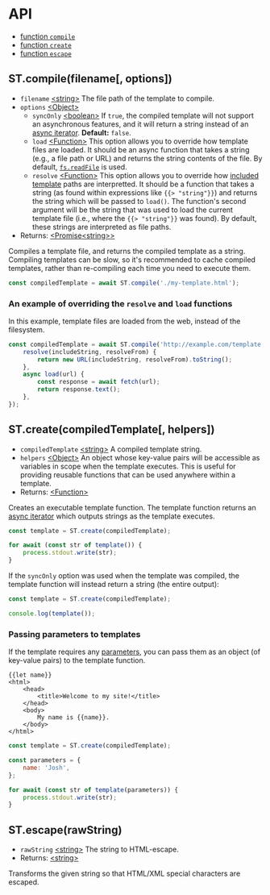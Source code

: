 # API

- [function `compile`](#stcompilefilename-options)
- [function `create`](#stcreatecompiledtemplate-helpers)
- [function `escape`](#stescapeinputstring)

## ST.compile(filename[, options])

- `filename` [&lt;string&gt;][string] The file path of the template to compile.
- `options` [&lt;Object&gt;][Object]
	- `syncOnly` [&lt;boolean&gt;][boolean] If `true`, the compiled template will not support an asynchronous features, and it will return a string instead of an [async iterator]((https://developer.mozilla.org/en-US/docs/Web/JavaScript/Reference/Iteration_protocols#the_async_iterator_and_async_iterable_protocols)). **Default:** `false`.
	- `load` [&lt;Function&gt;][Function] This option allows you to override how template files are loaded. It should be an async function that takes a string (e.g., a file path or URL) and returns the string contents of the file. By default, [`fs.readFile`](https://nodejs.org/api/fs.html#fspromisesreadfilepath-options) is used.
	- `resolve` [&lt;Function&gt;][Function] This option allows you to override how [included template](./lang.md#included-templates) paths are interpretted. It should be a function that takes a string (as found within expressions like `{{> "string"}}`) and returns the string which will be passed to `load()`. The function's second argument will be the string that was used to load the current template file (i.e., where the `{{> "string"}}` was found). By default, these strings are interpreted as file paths.
- Returns: [&lt;Promise][Promise][&lt;string&gt;][string][&gt;][Promise]

Compiles a template file, and returns the compiled template as a string. Compiling templates can be slow, so it's recommended to cache compiled templates, rather than re-compiling each time you need to execute them.

```js
const compiledTemplate = await ST.compile('./my-template.html');
```

### An example of overriding the `resolve` and `load` functions

In this example, template files are loaded from the web, instead of the filesystem.

```js
const compiledTemplate = await ST.compile('http://example.com/template.html', {
    resolve(includeString, resolveFrom) {
        return new URL(includeString, resolveFrom).toString();
    },
    async load(url) {
        const response = await fetch(url);
        return response.text();
    },
});
```

## ST.create(compiledTemplate[, helpers])

- `compiledTemplate` [&lt;string&gt;][string] A compiled template string.
- `helpers` [&lt;Object&gt;][Object] An object whose key-value pairs will be accessible as variables in scope when the template executes. This is useful for providing reusable functions that can be used anywhere within a template.
- Returns: [&lt;Function&gt;][Function]

Creates an executable template function. The template function returns an [async iterator](https://developer.mozilla.org/en-US/docs/Web/JavaScript/Reference/Iteration_protocols#the_async_iterator_and_async_iterable_protocols) which outputs strings as the template executes.

```js
const template = ST.create(compiledTemplate);

for await (const str of template()) {
    process.stdout.write(str);
}
```

If the `syncOnly` option was used when the template was compiled, the template function will instead return a string (the entire output):

```js
const template = ST.create(compiledTemplate);

console.log(template());
```

### Passing parameters to templates

If the template requires any [parameters](./lang.md#template-parameters), you can pass them as an object (of key-value pairs) to the template function.

```
{{let name}}
<html>
    <head>
        <title>Welcome to my site!</title>
    </head>
    <body>
        My name is {{name}}.
    </body>
</html>
```

```js
const template = ST.create(compiledTemplate);

const parameters = {
    name: 'Josh',
};

for await (const str of template(parameters)) {
    process.stdout.write(str);
}
```

## ST.escape(rawString)

- `rawString` [&lt;string&gt;][string] The string to HTML-escape.
- Returns: [&lt;string&gt;][string]

Transforms the given string so that HTML/XML special characters are escaped.



[any]: https://developer.mozilla.org/en-US/docs/Web/JavaScript/Data_structures#Data_types
[undefined]: https://developer.mozilla.org/en-US/docs/Web/JavaScript/Data_structures#undefined_type
[null]: https://developer.mozilla.org/en-US/docs/Web/JavaScript/Data_structures#null_type
[boolean]: https://developer.mozilla.org/en-US/docs/Web/JavaScript/Data_structures#Boolean_type
[number]: https://developer.mozilla.org/en-US/docs/Web/JavaScript/Data_structures#Number_type
[string]: https://developer.mozilla.org/en-US/docs/Web/JavaScript/Data_structures#String_type
[Array]: https://developer.mozilla.org/en-US/docs/Web/JavaScript/Reference/Global_Objects/Array
[Object]: https://developer.mozilla.org/en-US/docs/Web/JavaScript/Reference/Global_Objects/Object
[Function]: https://developer.mozilla.org/en-US/docs/Web/JavaScript/Reference/Global_Objects/Function
[Promise]: https://developer.mozilla.org/en-US/docs/Web/JavaScript/Reference/Global_Objects/Promise
